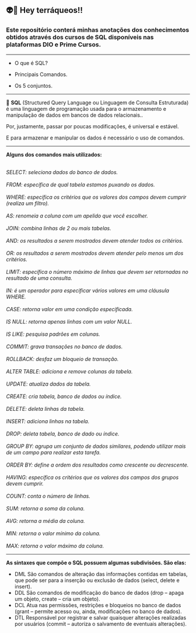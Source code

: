## 👽📣 Hey terráqueos!!



### Este repositório conterá minhas anotações dos conhecimentos obtidos através dos cursos de SQL disponíveis nas plataformas DIO e Prime Cursos.
---


* O que é SQL?

* Principais Comandos.

* Os 5 conjuntos.

---

🏁 **SQL** (Structured Query Language ou Linguagem de Consulta Estruturada) é uma linguagem de programação usada para o armazenamento e manipulação de dados em bancos de dados relacionais..

Por, justamente, passar por poucas modificações, é universal e estável.

E para armazenar e manipular os dados é necessário o uso de comandos.

---

**Alguns dos comandos mais utilizados:**

<br><em>SELECT: seleciona dados do banco de dados. </br>
<br>FROM: específica de qual tabela estamos puxando os dados. </br> 
<br>WHERE: específica os critérios que os valores dos campos devem cumprir (realiza um filtro). </br>
<br>AS: renomeia a coluna com um apelido que você escolher. </br>
<br>JOIN: combina linhas de 2 ou mais tabelas. </br>
<br>AND: os resultados a serem mostrados devem atender todos os critérios. </br>
<br>OR: os resultados a serem mostrados devem atender pelo menos um dos critérios. </br>
<br>LIMIT: específica o número máximo de linhas que devem ser retornadas no resultado de uma consulta. </br>
<br>IN: é um operador para especificar vários valores em uma cláusula WHERE. </br>
<br>CASE: retorna valor em uma condição especificada. </br>
<br>IS NULL: retorna apenas linhas com um valor NULL. </br>
<br>IS LIKE: pesquisa padrões em colunas. </br>
<br>COMMIT: grava transações no banco de dados. </br>
<br>ROLLBACK: desfaz um bloqueio de transação. </br>
<br>ALTER TABLE: adiciona e remove colunas da tabela. </br>
<br>UPDATE: atualiza dados da tabela. </br>
<br>CREATE: cria tabela, banco de dados ou índice. </br>
<br>DELETE: deleta linhas da tabela. </br>
<br>INSERT: adiciona linhas na tabela. </br>
<br>DROP: deleta tabela, banco de dado ou índice. </br>
<br>GROUP BY: agrupa um conjunto de dados similares, podendo utilizar mais de um campo para realizar esta tarefa. </br>
<br>ORDER BY: define a ordem dos resultados como crescente ou decrescente. </br>
<br>HAVING: específica os critérios que os valores dos campos dos grupos devem cumprir. </br> 
<br>COUNT: conta o número de linhas. </br>
<br>SUM: retorna a soma da coluna. </br>
<br>AVG: retorna a média da coluna. </br>
<br>MIN: retorna o valor mínimo da coluna. </br>
<br>MAX: retorna o valor máximo da coluna. </em></br>

---

**As sintaxes que compõe o SQL possuem algumas subdivisões. São elas:**

* DML São comandos de alteração das informações contidas em tabelas, que pode ser para a inserção ou exclusão de dados (select, delete e insert).
* DDL São comandos de modificação do banco de dados (drop – apaga um objeto, create – cria um objeto).
* DCL Atua nas permissões, restrições e bloqueios no banco de dados (grant – permite acesso ou, ainda, modificações no banco de dados).
* DTL Responsável por registrar e salvar quaisquer alterações realizadas por usuários (commit – autoriza o salvamento de eventuais alterações).







